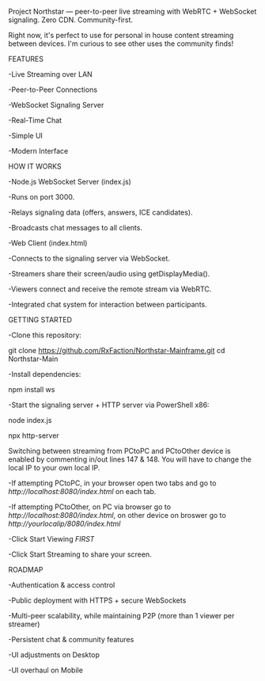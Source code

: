 Project Northstar — peer-to-peer live streaming with WebRTC + WebSocket signaling. Zero CDN. Community-first.

Right now, it's perfect to use for personal in house content streaming between devices. I'm curious to see other uses the community finds!

FEATURES

-Live Streaming over LAN

-Peer-to-Peer Connections 

-WebSocket Signaling Server

-Real-Time Chat

-Simple UI

-Modern Interface

HOW IT WORKS

-Node.js WebSocket Server (index.js)

-Runs on port 3000.

-Relays signaling data (offers, answers, ICE candidates).

-Broadcasts chat messages to all clients.

-Web Client (index.html)

-Connects to the signaling server via WebSocket.

-Streamers share their screen/audio using getDisplayMedia().

-Viewers connect and receive the remote stream via WebRTC.

-Integrated chat system for interaction between participants.

GETTING STARTED

-Clone this repository:

git clone https://github.com/RxFaction/Northstar-Mainframe.git
cd Northstar-Main


-Install dependencies:

npm install ws


-Start the signaling server + HTTP server via PowerShell x86:

node index.js

npx http-server

Switching between streaming from PCtoPC and PCtoOther device is enabled by commenting in/out lines 147 & 148. You will have to change the local IP to your own local IP.

-If attempting PCtoPC, in your browser open two tabs and go to *http://localhost:8080/index.html* on each tab.

-If attempting PCtoOther, on PC via browser go to *http://localhost:8080/index.html*, on other device on broswer go to *http://yourlocalip/8080/index.html*

-Click Start Viewing *FIRST*

-Click Start Streaming to share your screen.

ROADMAP

-Authentication & access control

-Public deployment with HTTPS + secure WebSockets

-Multi-peer scalability, while maintaining P2P (more than 1 viewer per streamer)

-Persistent chat & community features

-UI adjustments on Desktop

-UI overhaul on Mobile
